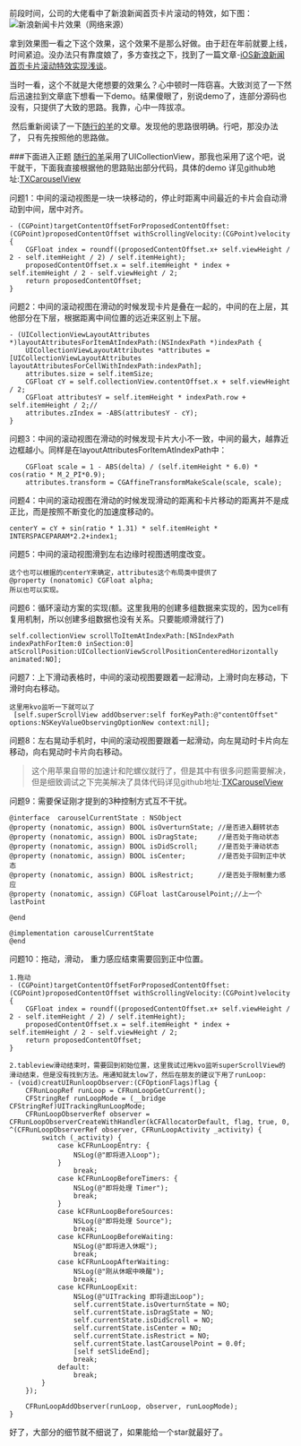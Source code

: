   前段时间，公司的大佬看中了新浪新闻首页卡片滚动的特效，如下图：
  ![新浪新闻卡片效果（网络来源）](https://upload-images.jianshu.io/upload_images/9610720-84968781a1077e85.gif?imageMogr2/auto-orient/strip%7CimageView2/2/w/360)

拿到效果图一看之下这个效果，这个效果不是那么好做。由于赶在年前就要上线，时间紧迫。没办法只有靠度娘了，多方查找之下，找到了一篇文章-[iOS新浪新闻首页卡片滚动特效实现浅谈](https://www.jianshu.com/p/5145da65f20f)。

 当时一看，这个不就是大佬想要的效果么？心中顿时一阵窃喜。大致浏览了一下然后迅速拉到文章底下想看一下demo。结果傻眼了，别说demo了，连部分源码也没有，只提供了大致的思路。我靠，心中一阵拔凉。

 然后重新阅读了一下[随行的羊](https://www.jianshu.com/u/f4cf2045e5e1)的文章。发现他的思路很明确。行吧，那没办法了， 只有先按照他的思路做。

###下面进入正题
[随行的羊](https://www.jianshu.com/u/f4cf2045e5e1)采用了UICollectionView，那我也采用了这个吧，说干就干，下面我直接根据他的思路贴出部分代码，具体的demo 详见github地址:[TXCarouselView](https://link.jianshu.com/?t=https%3A%2F%2Fgithub.com%2FTianXin123654%2FTXCarouselView)

问题1：中间的滚动视图是一块一块移动的，停止时距离中间最近的卡片会自动滑动到中间，居中对齐。
```
- (CGPoint)targetContentOffsetForProposedContentOffset:(CGPoint)proposedContentOffset withScrollingVelocity:(CGPoint)velocity {
    CGFloat index = roundf((proposedContentOffset.x+ self.viewHeight / 2 - self.itemHeight / 2) / self.itemHeight);
    proposedContentOffset.x = self.itemHeight * index + self.itemHeight / 2 - self.viewHeight / 2;
    return proposedContentOffset;
}
```
问题2：中间的滚动视图在滑动的时候发现卡片是叠在一起的，中间的在上层，其他部分在下层，根据距离中间位置的远近来区别上下层。
```
- (UICollectionViewLayoutAttributes *)layoutAttributesForItemAtIndexPath:(NSIndexPath *)indexPath {
    UICollectionViewLayoutAttributes *attributes = [UICollectionViewLayoutAttributes layoutAttributesForCellWithIndexPath:indexPath];
    attributes.size = self.itemSize;
    CGFloat cY = self.collectionView.contentOffset.x + self.viewHeight / 2;
    CGFloat attributesY = self.itemHeight * indexPath.row + self.itemHeight / 2;//
    attributes.zIndex = -ABS(attributesY - cY);
}
```
问题3：中间的滚动视图在滑动的时候发现卡片大小不一致，中间的最大，越靠近边框越小。同样是在layoutAttributesForItemAtIndexPath中：
```
    CGFloat scale = 1 - ABS(delta) / (self.itemHeight * 6.0) * cos(ratio * M_2_PI*0.9);
    attributes.transform = CGAffineTransformMakeScale(scale, scale);
```
问题4：中间的滚动视图在滑动的时候发现滑动的距离和卡片移动的距离并不是成正比，而是按照不断变化的加速度移动的。
```
centerY = cY + sin(ratio * 1.31) * self.itemHeight * INTERSPACEPARAM*2.2+index1;

```
问题5：中间的滚动视图滑到左右边缘时视图透明度改变。
```
这个也可以根据的centerY来确定，attributes这个布局类中提供了
@property (nonatomic) CGFloat alpha;
所以也可以实现。
```
问题6：循环滚动方案的实现(额。这里我用的创建多组数据来实现的，因为cell有复用机制，所以创建多组数据也没有关系。只要能顺滑就行了)
```
self.collectionView scrollToItemAtIndexPath:[NSIndexPath indexPathForItem:0 inSection:0] atScrollPosition:UICollectionViewScrollPositionCenteredHorizontally animated:NO];

```

问题7：上下滑动表格时，中间的滚动视图要跟着一起滑动，上滑时向左移动，下滑时向右移动。
```
这里用kvo监听一下就可以了
 [self.superScrollView addObserver:self forKeyPath:@"contentOffset" options:NSKeyValueObservingOptionNew context:nil];
```
问题8：左右晃动手机时，中间的滚动视图要跟着一起滑动，向左晃动时卡片向左移动，向右晃动时卡片向右移动。
>这个用苹果自带的加速计和陀螺仪就行了，但是其中有很多问题需要解决，但是细致调试之下完美解决了具体代码详见github地址:[TXCarouselView](https://link.jianshu.com/?t=https%3A%2F%2Fgithub.com%2FTianXin123654%2FTXCarouselView)

问题9：需要保证刚才提到的3种控制方式互不干扰。
```
@interface  carouselCurrentState : NSObject
@property (nonatomic, assign) BOOL isOverturnState; //是否进入翻转状态
@property (nonatomic, assign) BOOL isDragState;     //是否处于拖动状态
@property (nonatomic, assign) BOOL isDidScroll;     //是否处于滑动状态
@property (nonatomic, assign) BOOL isCenter;        //是否处于回到正中状态
@property (nonatomic, assign) BOOL isRestrict;      //是否处于限制重力感应
@property (nonatomic, assign) CGFloat lastCarouselPoint;//上一个lastPoint

@end

@implementation carouselCurrentState
@end
```
问题10：拖动，滑动， 重力感应结束需要回到正中位置。
```
1.拖动
- (CGPoint)targetContentOffsetForProposedContentOffset:(CGPoint)proposedContentOffset withScrollingVelocity:(CGPoint)velocity {
    CGFloat index = roundf((proposedContentOffset.x+ self.viewHeight / 2 - self.itemHeight / 2) / self.itemHeight);
    proposedContentOffset.x = self.itemHeight * index + self.itemHeight / 2 - self.viewHeight / 2;
    return proposedContentOffset;
}
```
```
2.tableview滑动结束时，需要回到初始位置，这里我试过用kvo监听superScrollView的滑动结束，但是没有找到方法。用通知就太low了，然后在朋友的建议下用了runLoop:
- (void)creatUIRunloopObserver:(CFOptionFlags)flag {
    CFRunLoopRef runLoop = CFRunLoopGetCurrent();
    CFStringRef runLoopMode = (__bridge CFStringRef)UITrackingRunLoopMode;
    CFRunLoopObserverRef observer = CFRunLoopObserverCreateWithHandler(kCFAllocatorDefault, flag, true, 0, ^(CFRunLoopObserverRef observer, CFRunLoopActivity _activity) {
        switch (_activity) {
            case kCFRunLoopEntry: {
                NSLog(@"即将进入Loop");
            }
                break;
            case kCFRunLoopBeforeTimers: {
                NSLog(@"即将处理 Timer");
                break;
            }
            case kCFRunLoopBeforeSources:
                NSLog(@"即将处理 Source");
                break;
            case kCFRunLoopBeforeWaiting:
                NSLog(@"即将进入休眠");
                break;
            case kCFRunLoopAfterWaiting:
                NSLog(@"刚从休眠中唤醒");
                break;
            case kCFRunLoopExit:
                NSLog(@"UITracking 即将退出Loop");
                self.currentState.isOverturnState = NO;
                self.currentState.isDragState = NO;
                self.currentState.isDidScroll = NO;
                self.currentState.isCenter = NO;
                self.currentState.isRestrict = NO;
                self.currentState.lastCarouselPoint = 0.0f;
                [self setSlideEnd];
                break;
            default:
                break;
        }
    });
    
    CFRunLoopAddObserver(runLoop, observer, runLoopMode);
}

```
好了，大部分的细节就不细说了，如果能给一个star就最好了。

